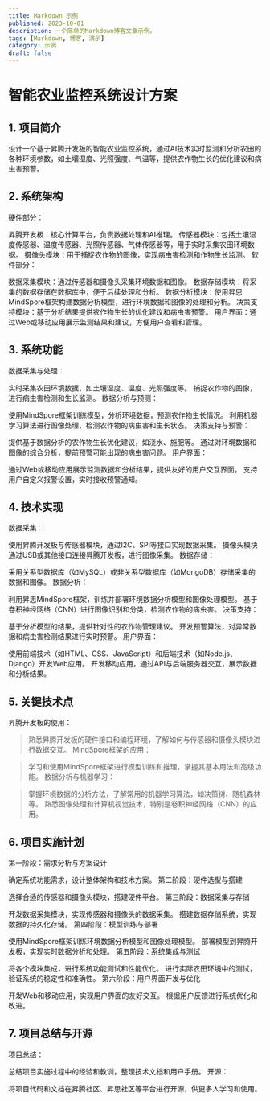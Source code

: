 ```yaml
---
title: Markdown 示例
published: 2023-10-01
description: 一个简单的Markdown博客文章示例。
tags: [Markdown, 博客, 演示]
category: 示例
draft: false
---
```


# 智能农业监控系统设计方案
## 1. 项目简介
设计一个基于昇腾开发板的智能农业监控系统，通过AI技术实时监测和分析农田的各种环境参数，如土壤湿度、光照强度、气温等，提供农作物生长的优化建议和病虫害预警。

## 2. 系统架构
硬件部分：

昇腾开发板：核心计算平台，负责数据处理和AI推理。
传感器模块：包括土壤湿度传感器、温度传感器、光照传感器、气体传感器等，用于实时采集农田环境数据。
摄像头模块：用于捕捉农作物的图像，实现病虫害检测和作物生长监测。
软件部分：

数据采集模块：通过传感器和摄像头采集环境数据和图像。
数据存储模块：将采集的数据存储在数据库中，便于后续处理和分析。
数据分析模块：使用昇思MindSpore框架构建数据分析模型，进行环境数据和图像的处理和分析。
决策支持模块：基于分析结果提供农作物生长的优化建议和病虫害预警。
用户界面：通过Web或移动应用展示监测结果和建议，方便用户查看和管理。
## 3. 系统功能
数据采集与处理：

实时采集农田环境数据，如土壤湿度、温度、光照强度等。
捕捉农作物的图像，进行病虫害检测和生长监测。
数据分析与预测：

使用MindSpore框架训练模型，分析环境数据，预测农作物生长情况。
利用机器学习算法进行图像处理，检测农作物的病虫害和生长状态。
决策支持与预警：

提供基于数据分析的农作物生长优化建议，如浇水、施肥等。
通过对环境数据和图像的综合分析，提前预警可能出现的病虫害问题。
用户界面：

通过Web或移动应用展示监测数据和分析结果，提供友好的用户交互界面。
支持用户自定义报警设置，实时接收预警通知。
## 4. 技术实现
数据采集：

使用昇腾开发板与传感器模块，通过I2C、SPI等接口实现数据采集。
摄像头模块通过USB或其他接口连接昇腾开发板，进行图像采集。
数据存储：

采用关系型数据库（如MySQL）或非关系型数据库（如MongoDB）存储采集的数据和图像。
数据分析：

利用昇思MindSpore框架，训练并部署环境数据分析模型和图像处理模型。
基于卷积神经网络（CNN）进行图像识别和分类，检测农作物的病虫害。
决策支持：

基于分析模型的结果，提供针对性的农作物管理建议。
开发预警算法，对异常数据和病虫害检测结果进行实时预警。
用户界面：

使用前端技术（如HTML、CSS、JavaScript）和后端技术（如Node.js、Django）开发Web应用。
开发移动应用，通过API与后端服务器交互，展示数据和分析结果。
## 5. 关键技术点
昇腾开发板的使用：

>熟悉昇腾开发板的硬件接口和编程环境，了解如何与传感器和摄像头模块进行数据交互。
>MindSpore框架的应用：

>学习和使用MindSpore框架进行模型训练和推理，掌握其基本用法和高级功能。
>数据分析与机器学习：

>掌握环境数据的分析方法，了解常用的机器学习算法，如决策树、随机森林等。
>熟悉图像处理和计算机视觉技术，特别是卷积神经网络（CNN）的应用。
## 6. 项目实施计划
第一阶段：需求分析与方案设计

确定系统功能需求，设计整体架构和技术方案。
第二阶段：硬件选型与搭建

选择合适的传感器和摄像头模块，搭建硬件平台。
第三阶段：数据采集与存储

开发数据采集模块，实现传感器和摄像头的数据采集。
搭建数据存储系统，实现数据的持久化存储。
第四阶段：模型训练与部署

使用MindSpore框架训练环境数据分析模型和图像处理模型。
部署模型到昇腾开发板，实现实时数据分析和处理。
第五阶段：系统集成与测试

将各个模块集成，进行系统功能测试和性能优化。
进行实际农田环境中的测试，验证系统的稳定性和准确性。
第六阶段：用户界面开发与优化

开发Web和移动应用，实现用户界面的友好交互。
根据用户反馈进行系统优化和改进。
## 7. 项目总结与开源
项目总结：

总结项目实施过程中的经验和教训，整理技术文档和用户手册。
开源：

将项目代码和文档在昇腾社区、昇思社区等平台进行开源，供更多人学习和使用。